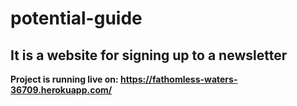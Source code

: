 # potential-guide

## It is a website for signing up to a newsletter

**Project is running live on:  https://fathomless-waters-36709.herokuapp.com/**
